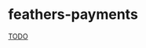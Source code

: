 # feathers-payments


[TODO](https://newsletter.systemdesignclassroom.com/p/every-backend-engineer-needs-to-know)
